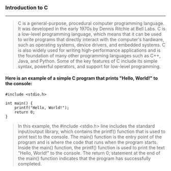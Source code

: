 ### Introduction to C
  ---
  > C is a general-purpose, procedural computer programming language. It was developed in the early 1970s by Dennis Ritchie at Bell Labs. C is a low-level programming language, which means that it can be used to write programs that directly interact with the computer's hardware, such as operating systems, device drivers, and embedded systems. C is also widely used for writing high-performance applications and is the foundation of many other programming languages such as C++, Java, and Python. Some of the key features of C include its simple syntax, powerful operators, and support for low-level programming.

#### Here is an example of a simple C program that prints "Hello, World!" to the console:


```
#include <stdio.h>

int main() {
    printf("Hello, World!");
    return 0;
}
```

> In this example, the #include <stdio.h> line includes the standard input/output library, which contains the printf() function that is used to print text to the console. The main() function is the entry point of the program and is where the code that runs when the program starts. Inside the main() function, the printf() function is used to print the text "Hello, World!" to the console. The return 0; statement at the end of the main() function indicates that the program has successfully completed.